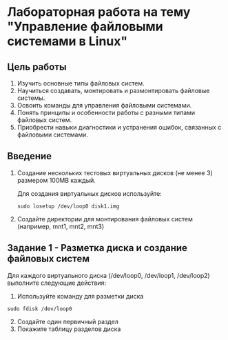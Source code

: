 # Лабораторная работа на тему "Управление файловыми системами в Linux"
## Цель работы
1. Изучить основные типы файловых систем.
2. Научиться создавать, монтировать и размонтировать файловые системы.
3. Освоить команды для управления файловыми системами.
4. Понять принципы и особенности работы с разными типами файловых систем.
5. Приобрести навыки диагностики и устранения ошибок, связанных с файловыми системами.
## Введение
1. Создание нескольких тестовых виртуальных дисков (не менее 3) размером 100MB каждый.
   
   Для создания виртуальных дисков используйте:
   
    ```
    sudo losetup /dev/loop0 disk1.img
    ```    
3. Создайте директории для монтирования файловых систем (например, mnt1, mnt2, mnt3)
## Задание 1 - Разметка диска и создание файловых систем
Для каждого виртуального диска (/dev/loop0, /dev/loop1, /dev/loop2) выполните следующие действия:
1. Используйте команду для разметки диска
  ```
sudo fdisk /dev/loop0
  ```
2. Создайте один первичный раздел
3. Покажите таблицу разделов диска
